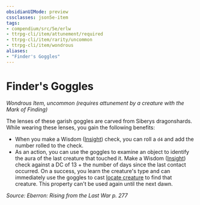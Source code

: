 ```yaml
---
obsidianUIMode: preview
cssclasses: json5e-item
tags:
- compendium/src/5e/erlw
- ttrpg-cli/item/attunement/required
- ttrpg-cli/item/rarity/uncommon
- ttrpg-cli/item/wondrous
aliases: 
- "Finder's Goggles"
---
```

# Finder's Goggles
*Wondrous Item, uncommon (requires attunement by a creature with the Mark of Finding)*  


The lenses of these garish goggles are carved from Siberys dragonshards. While wearing these lenses, you gain the following benefits:

- When you make a Wisdom ([Insight](/3-Mechanics/CLI/rules/skills.md#Insight)) check, you can roll a `d4` and add the number rolled to the check.  
- As an action, you can use the goggles to examine an object to identify the aura of the last creature that touched it. Make a Wisdom ([Insight](/3-Mechanics/CLI/rules/skills.md#Insight)) check against a DC of 13 + the number of days since the last contact occurred. On a success, you learn the creature's type and can immediately use the goggles to cast [locate creature](/3-Mechanics/CLI/spells/locate-creature.md) to find that creature. This property can't be used again until the next dawn.  

*Source: Eberron: Rising from the Last War p. 277*